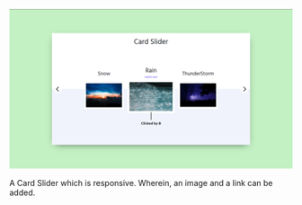 ![Screenshot Of Card Slider](screenshot_card.png)

A Card Slider which is responsive. Wherein, an image and a link can be added.
